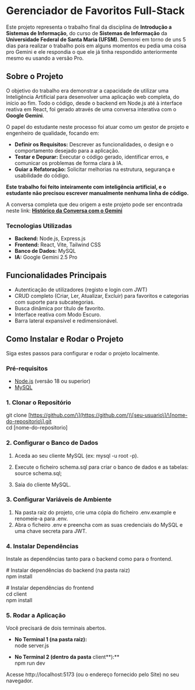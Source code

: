 # **Gerenciador de Favoritos Full-Stack**

Este projeto representa o trabalho final da disciplina de **Introdução a Sistemas de Informação**, do curso de **Sistemas de Informação** da **Universidade Federal de Santa Maria (UFSM)**. Demorei em torno de uns 5 dias para realizar o trabalho pois em alguns momentos eu pedia uma coisa pro Gemini e ele respondia o que ele já tinha respondido anteriormente mesmo eu usando a versão Pro.

## **Sobre o Projeto**

O objetivo do trabalho era demonstrar a capacidade de utilizar uma Inteligência Artificial para desenvolver uma aplicação web completa, do início ao fim. Todo o código, desde o backend em Node.js até à interface reativa em React, foi gerado através de uma conversa interativa com o **Google Gemini**.

O papel do estudante neste processo foi atuar como um gestor de projeto e engenheiro de qualidade, focando em:

* **Definir os Requisitos:** Descrever as funcionalidades, o design e o comportamento desejado para a aplicação.  
* **Testar e Depurar:** Executar o código gerado, identificar erros, e comunicar os problemas de forma clara à IA.  
* **Guiar a Refatoração:** Solicitar melhorias na estrutura, segurança e usabilidade do código.

**Este trabalho foi feito inteiramente com inteligência artificial, e o estudante não precisou escrever manualmente nenhuma linha de código.**

A conversa completa que deu origem a este projeto pode ser encontrada neste link: [**Histórico da Conversa com o Gemini**](http://docs.google.com/https://g.co/gemini/share/2cc85d689f2e)

### **Tecnologias Utilizadas**

* **Backend:** Node.js, Express.js  
* **Frontend:** React, Vite, Tailwind CSS  
* **Banco de Dados:** MySQL  
* **IA:** Google Gemini 2.5 Pro

## **Funcionalidades Principais**

* Autenticação de utilizadores (registo e login com JWT)  
* CRUD completo (Criar, Ler, Atualizar, Excluir) para favoritos e categorias com suporte para subcategorias.  
* Busca dinâmica por título de favorito.  
* Interface reativa com Modo Escuro.  
* Barra lateral expansível e redimensionável.

## **Como Instalar e Rodar o Projeto**

Siga estes passos para configurar e rodar o projeto localmente.

### **Pré-requisitos**

* [Node.js](https://nodejs.org/) (versão 18 ou superior)  
* [MySQL](https://dev.mysql.com/downloads/mysql/)

### **1\. Clonar o Repositório**

git clone \[https://github.com/\](https://github.com/)\[seu-usuario\]/\[nome-do-repositorio\].git  
cd \[nome-do-repositorio\]

### **2\. Configurar o Banco de Dados**

1. Aceda ao seu cliente MySQL (ex: mysql \-u root \-p).  
2. Execute o ficheiro schema.sql para criar o banco de dados e as tabelas:  
   source schema.sql;

3. Saia do cliente MySQL.

### **3\. Configurar Variáveis de Ambiente**

1. Na pasta raiz do projeto, crie uma cópia do ficheiro .env.example e renomeie-a para .env.  
2. Abra o ficheiro .env e preencha com as suas credenciais do MySQL e uma chave secreta para JWT.

### **4\. Instalar Dependências**

Instale as dependências tanto para o backend como para o frontend.

\# Instalar dependências do backend (na pasta raiz)  
npm install

\# Instalar dependências do frontend  
cd client  
npm install

### **5\. Rodar a Aplicação**

Você precisará de dois terminais abertos.

* **No Terminal 1 (na pasta raiz):**  
  node server.js

* **No Terminal 2 (dentro da pasta** client**):**  
  npm run dev

Acesse http://localhost:5173 (ou o endereço fornecido pelo Site) no seu navegador.